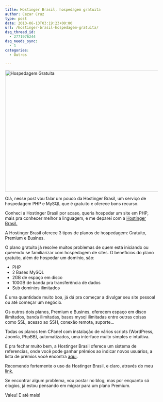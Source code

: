 ```yaml
---
title: Hostinger Brasil, hospedagem gratuita
author: Cezar Cruz
type: post
date: 2013-06-13T03:19:23+00:00
url: /hostinger-brasil-hospedagem-gratuita/
dsq_thread_id:
  - 2771976244
dsq_needs_sync:
  - 1
categories:
  - Outros

---
```

<a href="http://api.hostinger.com.br/redir/1553901" target="_blank"><img alt="Hospedagem Gratuita" src="http://hostinger.com.br/banners/br/hostinger-600x400-2.gif" width="600" height="400" border="0" /></a>

Olá, nesse post vou falar um pouco da Hostinger Brasil, um serviço de hospedagem PHP e MySQL que é gratuito e oferece bons recurso.

Conheci a Hostinger Brasil por acaso, queria hospedar um site em PHP, mais pra conhecer melhor a linguagem, e me deparei com a <a href="http://api.hostinger.com.br/redir/1553901" target="_blank">Hostinger Brasil.</a>

A Hostinger Brasil oferece 3 tipos de planos de hospedagem: Gratuito, Premium e Busines.

O plano gratuito já resolve muitos problemas de quem está iniciando ou querendo se familiarizar com hospedagem de sites. O benefícios do plano gratuito, além de hospedar um domínio, são:

  * PHP
  * 2 Bases MySQL
  * 2GB de espaço em disco
  * 100GB de banda pra transferência de dados
  * Sub domínios ilimitados

É uma quantidade muito boa, já dá pra começar a divulgar seu site pessoal ou até começar um negócio.

Os outros dois planos, Premium e Busines, oferecem espaço em disco ilimitados, banda ilimitadas, bases mysql ilimitadas entre outras coisas como SSL, acesso ao SSH, conexão remota, suporte&#8230;

Todas os planos tem CPanel com instalação de vários scripts (WordPress, Joomla, PhpBB), automatizados, uma interface muito simples e intuitiva.

E pra fechar muito bem, a Hostinger Brasil oferece um sistema de referencias, onde você pode ganhar prêmios ao indicar novos usuários, a lista de prêmios você encontra <a href="http://www.hostinger.com.br/programa-de-referencias" target="_blank">aqui</a>.

Recomendo fortemente o uso da Hostinger Brasil, e claro, através do meu <a href="http://api.hostinger.com.br/redir/1553901" target="_blank">link.</a>

Se encontrar algum problema, vou postar no blog, mas por enquanto só elogios, já estou pensando em migrar para um plano Premium.

Valeu! E até mais!

&nbsp;

&nbsp;